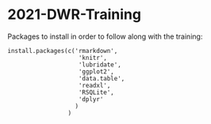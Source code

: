 # 2021-DWR-Training

Packages to install in order to follow along with the training:

```
install.packages(c('rmarkdown', 
                    'knitr', 
                    'lubridate', 
                    'ggplot2', 
                    'data.table', 
                    'readxl',
                    'RSQLite',
                    'dplyr'
                   )
                 )
 ```
 
